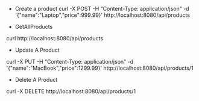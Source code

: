 - Create a product
curl -X POST -H "Content-Type: application/json" -d '{"name":"Laptop","price":999.99}' http://localhost:8080/api/products

- GetAllProducts

curl http://localhost:8080/api/products

- Update A Product

curl -X PUT -H "Content-Type: application/json" -d '{"name":"MacBook","price":1299.99}' http://localhost:8080/api/products/1

- Delete A Product

curl -X DELETE http://localhost:8080/api/products/1


